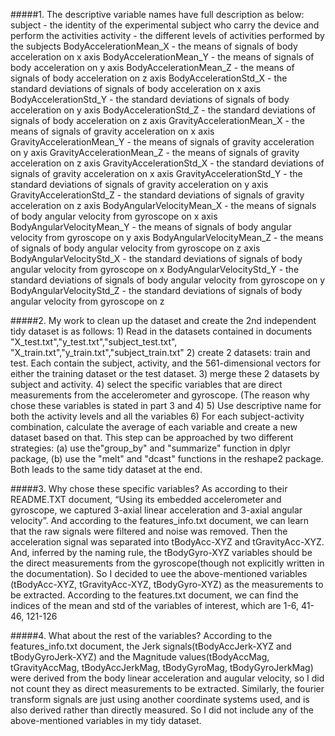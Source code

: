 #####1. The descriptive variable names have full description as below:
	subject - the identity of the experimental subject who carry the device and perform the activities
	activity - the different levels of activities performed by the subjects 
	BodyAccelerationMean_X - the means of signals of body acceleration on x axis
	BodyAccelerationMean_Y - the means of signals of body acceleration on y axis
	BodyAccelerationMean_Z - the means of signals of body acceleration on z axis
	BodyAccelerationStd_X - the standard deviations of signals of body acceleration on x axis
	BodyAccelerationStd_Y - the standard deviations of signals of body acceleration on y axis
	BodyAccelerationStd_Z - the standard deviations of signals of body acceleration on z axis
	GravityAccelerationMean_X - the means of signals of gravity acceleration on x axis
	GravityAccelerationMean_Y - the means of signals of gravity acceleration on y axis
	GravityAccelerationMean_Z - the means of signals of gravity acceleration on z axis
	GravityAccelerationStd_X - the standard deviations of signals of gravity acceleration on x axis
	GravityAccelerationStd_Y - the standard deviations of signals of gravity acceleration on y axis
	GravityAccelerationStd_Z - the standard deviations of signals of gravity acceleration on z axis	
	BodyAngularVelocityMean_X - the means of signals of body angular velocity from gyroscope on x axis
	BodyAngularVelocityMean_Y - the means of signals of body angular velocity from gyroscope on y axis
	BodyAngularVelocityMean_Z - the means of signals of body angular velocity from gyroscope on z axis
	BodyAngularVelocityStd_X - the standard deviations of signals of body angular velocity from gyroscope on x 
	BodyAngularVelocityStd_Y - the standard deviations of signals of body angular velocity from gyroscope on y
	BodyAngularVelocityStd_Z - the standard deviations of signals of body angular velocity from gyroscope on z


#####2. My work to clean up the dataset and create the 2nd independent tidy dataset is as follows:
	1) Read in the datasets contained in documents "X_test.txt","y_test.txt","subject_test.txt", "X_train.txt","y_train.txt","subject_train.txt"
	2) create 2 datasets: train and test. Each contain the subject, activity, and the 561-dimensional vectors for either the training dataset or the test dataset.
	3) merge these 2 datasets by subject and activity.
	4) select the specific variables that are direct measurements from the accelerometer and gyroscope. (The reason why chose these variables is stated in part 3 and 4)
	5) Use descriptive name for both the activity levels and all the variables
	6) For each subject-activity combination, calculate the average of each variable and create a new dataset based on that. This step can be approached by two different strategies: (a) use the"group_by" and "summarize" function in dplyr package, (b) use the "melt" and "dcast" functions in the reshape2 package. Both leads to the same tidy dataset at the end.
		
#####3. Why chose these specific variables?
	As according to their README.TXT document, “Using its embedded accelerometer and gyroscope, we captured 3-axial linear acceleration and 3-axial angular velocity”. 
	And according to the features_info.txt document, we can learn that the raw signals were filtered and noise was removed. Then the acceleration signal was separated into tBodyAcc-XYZ and tGravityAcc-XYZ. And, inferred by the naming rule, the tBodyGyro-XYZ variables should be the direct measurements from the gyroscope(though not explicitly written in the documentation). So I decided to uee the above-mentioned variables (tBodyAcc-XYZ, tGravityAcc-XYZ, tBodyGyro-XYZ) as the measurements to be extracted.
	According to the features.txt document, we can find the indices of the mean and std of the variables of interest, which are 1-6, 41-46, 121-126

#####4. What about the rest of the variables?
	According to the features_info.txt document, the Jerk signals(tBodyAccJerk-XYZ and tBodyGyroJerk-XYZ) and the Magnitude values(tBodyAccMag, tGravityAccMag, tBodyAccJerkMag, tBodyGyroMag, tBodyGyroJerkMag) were derived from the body linear acceleration and augular velocity, so I did not count they as direct measurements to be extracted. Similarly, the fourier transform signals are just using another coordinate systems used, and is also derived rather than directly measured. 
	So I did not include any of the above-mentioned variables in my tidy dataset.


